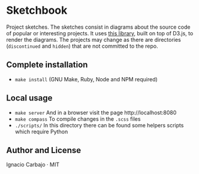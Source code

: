 # Sketchbook

Project sketches. The sketches consist in diagrams about the source code of popular or interesting projects. It uses [this library](https://github.com/igncp/diagrams-collections), built on top of D3.js, to render the diagrams. The projects may change as there are directories (`discontinued` and `hidden`) that are not committed to the repo.

## Complete installation

- `make install` (GNU Make, Ruby, Node and NPM required)

## Local usage

- `make server` And in a browser visit the page http://localhost:8080
- `make compass` To compile changes in the `.scss` files
- `./scripts/` In this directory there can be found some helpers scripts which require Python

## Author and License
Ignacio Carbajo · MIT
